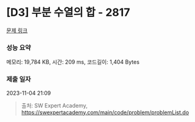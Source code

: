 # [D3] 부분 수열의 합 - 2817 

[문제 링크](https://swexpertacademy.com/main/code/problem/problemDetail.do?contestProbId=AV7IzvG6EksDFAXB) 

### 성능 요약

메모리: 19,784 KB, 시간: 209 ms, 코드길이: 1,404 Bytes

### 제출 일자

2023-11-04 21:09



> 출처: SW Expert Academy, https://swexpertacademy.com/main/code/problem/problemList.do